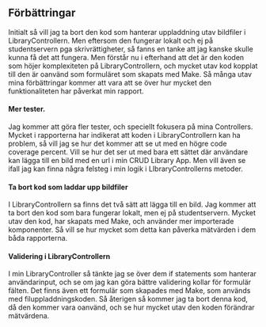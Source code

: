 <h2>Förbättringar</h2>
<p>
  Initialt så vill jag ta bort den kod som hanterar uppladdning utav bildfiler i LibraryControllern. Men eftersom den fungerar lokalt och ej på studentservern pga skrivrättigheter, så fanns en tanke att jag kanske skulle kunna få det att fungera. Men förstår nu i efterhand att det är den koden som höjer komplexiteten på LibraryControllern, och mycket utav kod kopplat till den är oanvänd som formuläret som skapats med Make. Så många utav mina förbättringar kommer att vara att se över hur mycket den funktionaliteten har påverkat min rapport.
</p>

<h4>Mer tester.</h4>
<p>
  Jag kommer att göra fler tester, och speciellt fokusera på mina Controllers. Mycket i rapporterna har indikerat att koden i LibraryControllern kan ha problem, så vill jag se hur det kommer att se ut med en högre code coverage percent. Vill se hur det ser ut med bara ett sättet där användare kan lägga till en bild med en url i min CRUD Library App. Men vill även se ifall jag kan finna några felsteg i min logik i LIbraryControllerns metoder.
</p>
<h4>Ta bort kod som laddar upp bildfiler</h4>
<p>
  I LibraryControllern sa finns det två sätt att lägga till en bild. Jag kommer att ta bort den kod som bara fungerar lokalt, men ej på studentservern. Mycket utav den kod, har skapats med Make, och använder mer importerade komponenter. Så vill se hur mycket som detta kan påverka mätvärden i dem båda rapporterna.
</p>

<h4>
  Validering i LibraryControllern
</h4>
<p>
  I min LibraryController så tänkte jag se över dem if statements som hanterar användarinput, och se om jag kan göra bättre validering kollar för formulär fälten. Det finns även ett formulär som skapades med Make, som används med filuppladdningskoden. Så återigen så kommer jag ta bort denna kod, då den kommer vara oanvänd, och se hur mycket utav den koden förändrar mätvärdena.
</p>
